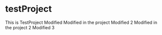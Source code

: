 # testProject
This is TestProject
Modified
Modified in the project
Modified 2
Modified in the project 2
Modified 3
